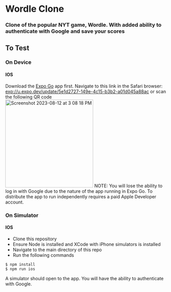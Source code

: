 # Wordle Clone
### Clone of the popular NYT game, Wordle. With added ability to authenticate with Google and save your scores

## To Test
### On Device
#### IOS
Download the [Expo Go](https://apps.apple.com/app/id982107779) app first.
Navigate to this link in the Safari browser: [exp://u.expo.dev/update/5e1d2727-149e-4c15-b3b2-a01d045a88ac](exp://u.expo.dev/update/5e1d2727-149e-4c15-b3b2-a01d045a88ac)  or scan the following QR code  
<img width="275" alt="Screenshot 2023-08-12 at 3 08 18 PM" src="https://github.com/brendon-ng/WordleClone/assets/40370559/58abf074-da77-416a-ab3d-d05c2274d0fc">
NOTE: You will lose the ability to log in with Google due to the nature of the app running in Expo Go. To distribute the app to run independently requires a paid Apple Developer account.

### On Simulator
#### IOS
 - Clone this repository
 - Ensure Node is installed and XCode with iPhone simulators is installed
 - Navigate to the main directory of this repo
 - Run the following commands
```
$ npm install
$ npm run ios
```
A simulator should open to the app.
You will have the ability to authenticate with Google.
